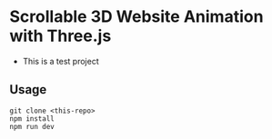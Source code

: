 # Scrollable 3D Website Animation with Three.js

- This is a test project

## Usage

```
git clone <this-repo>
npm install
npm run dev
```